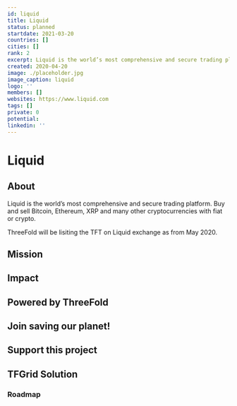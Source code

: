 ```yaml
---
id: liquid
title: Liquid
status: planned
startdate: 2021-03-20
countries: []
cities: []
rank: 2
excerpt: Liquid is the world’s most comprehensive and secure trading platform.
created: 2020-04-20
image: ./placeholder.jpg
image_caption: liquid
logo: ''
members: []
websites: https://www.liquid.com
tags: []
private: 0
potential:
linkedin: ''
---
```


# Liquid

## About

Liquid is the world’s most comprehensive and secure trading platform. Buy and sell Bitcoin, Ethereum, XRP and many other cryptocurrencies with fiat or crypto.

ThreeFold will be lisiting the TFT on Liquid exchange as from May 2020.

## Mission

## Impact

## Powered by ThreeFold

## Join saving our planet!

## Support this project

## TFGrid Solution

### Roadmap



